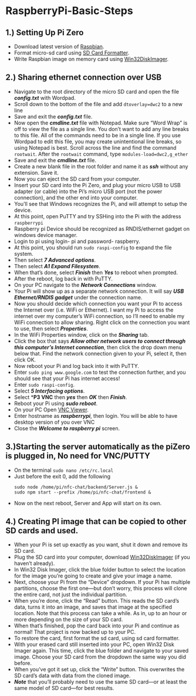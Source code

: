 # RaspberryPi-Basic-Steps

## 1.) Setting Up Pi Zero
  - Download latest version of [Raspbian](https://downloads.raspberrypi.org/raspbian_full_latest).
  - Format micro-sd card using [SD Card Formatter](https://www.sdcard.org/downloads/formatter/eula_windows/index.html).
  - Write Raspbian image on memory card using [Win32DiskImager](https://sourceforge.net/projects/win32diskimager/files/latest/download).
  
## 2.) Sharing ethernet connection over USB
  - Navigate to the root directory of the micro SD card and open the file ***config.txt*** with Wordpad.
  - Scroll down to the bottom of the file and add `dtoverlay=dwc2` to a new line
  - Save and exit the ***config.txt*** file.
  - Now open the ***cmdline.txt*** file with Notepad. Make sure “Word Wrap” is off to view the file as a single line. You don’t want to add any line breaks to this file. All of the commands need to be in a single line. If you use Wordpad to edit this file, you may create unintentional line breaks, so using Notepad is best. Scroll across the line and find the command `rootwait`.  After the `rootwait` command, type `modules-load=dwc2,g_ether`
  - Save and exit the ***cmdline.txt*** file.
  - Create a new blank file in the root folder and name it as ***ssh*** without any extension. Save it.
  - Now you can eject the SD card from your computer.
  - Insert your SD card into the Pi Zero, and plug your micro USB to USB adapter (or cable) into the Pi’s micro USB port (not the power connection), and the other end into your computer.
  - You’ll see that Windows recognizes the Pi, and will attempt to setup the device.
  - At this point, open PuTTY and try SSHing into the Pi with the address `raspberrypi`
  - Raspberry pi Device should be recognized as RNDIS/ethernet gadget on windows device manager.
  - Login to pi using login- pi and password- raspberry.
  - At this point, you should run `sudo raspi-config` to expand the file system. 
  - Then select ***7 Advanced options***.
  - Then select ***A1 Expand Filesystem***.
  - When that’s done, select ***Finish*** then ***Yes*** to reboot when prompted.
  - After the reboot, log back in with PuTTY.
  - On your PC navigate to the ***Network Connections*** window.
  - Your Pi will show up as a separate network connection. It will say ***USB Ethernet/RNDIS gadget*** under the connection name.
  - Now you should decide which connection you want your Pi to access the Internet over (i.e. WiFi or Ethernet). I want my Pi to access the internet over my computer’s WiFi connection, so I’ll need to enable my WiFi connection to allow sharing. Right click on the connection you want to use, then select ***Properties***.
  - In the WiFi Properties window, click on the ***Sharing*** tab.
  - Click the box that says ***Allow other network users to connect through this computer’s Internet connection***, then click the drop down menu below that. Find the network connection given to your Pi, select it, then click OK.
  - Now reboot your Pi and log back into it with PuTTY.
  - Enter `sudo ping www.google.com` to test the connection further, and you should see that your Pi has internet access!
  - Enter `sudo raspi-config`.
  - Select ***5 Interfacing options***.
  - Select ***P3 VNC** then ***yes*** then ***OK*** then ***Finish***.
  - Reboot your Pi using ***sudo reboot***.
  - On your PC Open [VNC Viewer](https://www.realvnc.com/download/file/viewer.files/VNC-Viewer-6.19.715-Windows.exe).
  - Enter hostname as ***raspberrypi***, then login.  You will be able to have desktop version of you over VNC
  - Close the ***Welcome to raspberry pi*** screen.
  
## 3.)Starting the server automatically as the piZero is plugged in, No need for VNC/PUTTY
  - On the terminal `sudo nano /etc/rc.local`
  - Just before the exit 0, add the following
    ```
    sudo node /home/pi/nfc-chat/backend/Server.js &
    sudo npm start --prefix /home/pi/nfc-chat/frontend &
    ```
  - Now on the next reboot, Server and App will start on its own.
  
## 4.) Creating  PI image that can be copied to other SD cards and used.
  - When your Pi is set up exactly as you want, shut it down and remove its SD card.
  - Plug the SD card into your computer, download [Win32DiskImager](https://sourceforge.net/projects/win32diskimager/files/latest/download) (if you haven’t already).
  - In Win32 Disk Imager, click the blue folder button to select the location for the image you’re going to create and give your image a name.
  - Next, choose your Pi from the “Device” dropdown. If your Pi has multiple partitions, choose the first one—but don’t worry, this process will clone the entire card, not just the individual partition.
  - When you’re done, click the “Read” button. This reads the SD card’s data, turns it into an image, and saves that image at the specified location. Note that this process can take a while. As in, up to an hour or more depending on the size of your SD card.
  - When that’s finished, pop the card back into your Pi and continue as normal! That project is now backed up to your PC.
  - To restore the card, first format the sd card, using sd card formatter.
  - With your erased card still inserted into your PC, open Win32 Disk Imager again. This time, click the blue folder and navigate to your saved image. Choose your SD card from the dropdown the same way you did before.
  - When you’ve got it set up, click the “Write” button. This overwrites the SD card’s data with data from the cloned image.
  - ***Note*** that you’ll probably need to use the same SD card—or at least the same model of SD card—for best results.
